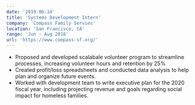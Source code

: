 ```yaml
---
date: '2019-06-14'
title: 'Systems Development Intern'
company: 'Compass Family Servies'
location: 'San Francisco, CA'
range: 'Jun - Aug 2018'
url: 'https://www.compass-sf.org/'
---
```


- Proposed and developed scalabale volunteer program to streamline processes, increasing volunteer hours and retention by 25%
- Created profit/loss spreadsheets and conducted data analysis to help plan and organize future events.
- Worked with development team to write executive plan for the 2020 fiscal year, including projecting revenue and goals regarding social impact for homeless families.
